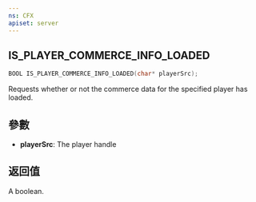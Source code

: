 ```yaml
---
ns: CFX
apiset: server
---
```

## IS_PLAYER_COMMERCE_INFO_LOADED

```c
BOOL IS_PLAYER_COMMERCE_INFO_LOADED(char* playerSrc);
```

Requests whether or not the commerce data for the specified player has loaded.

## 參數
* **playerSrc**: The player handle

## 返回值
A boolean.